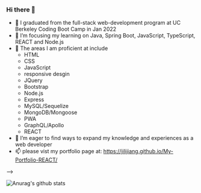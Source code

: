 ### Hi there 👋



- 🔭 I graduated from the full-stack web-development program at UC Berkeley Coding Boot Camp in Jan 2022
- 🌱 I’m focusing my learning on Java, Spring Boot, JavaScript, TypeScript, REACT and Node.js 
- 👯 The areas I am proficient at include 
   * HTML
   * CSS
   * JavaScript
   * responsive desgin
   * JQuery
   * Bootstrap
   * Node.js
   * Express
   * MySQL/Sequelize
   * MongoDB/Mongoose
   * PWA
   * GraphQL/Apollo
   * REACT 
- 🤔 I’m eager to find ways to expand my knowledge and experiences as a web developer  
- 📫 please vist my portfolio page at: https://jilijiang.github.io/My-Portfolio-REACT/

-->


![Anurag's github stats](https://github-readme-stats.vercel.app/api?username=jilijiang)

